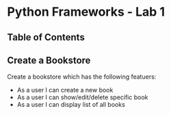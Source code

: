 # Python Frameworks - Lab 1

## Table of Contents

## Create a Bookstore
Create a bookstore which has the following featuers:  
  - As a user I can create a new book
  - As a user I can show/edit/delete specific book
  - As a user I can display list of all books
